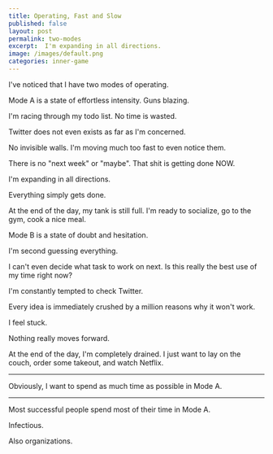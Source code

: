 ```yaml
---
title: Operating, Fast and Slow
published: false
layout: post
permalink: two-modes
excerpt:  I'm expanding in all directions.
image: /images/default.png
categories: inner-game
---
```


I've noticed that I have two modes of operating.

Mode A is a state of effortless intensity. Guns blazing. 

I'm racing through my todo list. No time is wasted. 

Twitter does not even exists as far as I'm concerned.

No invisible walls. I'm moving much too fast to even notice them.

There is no "next week" or "maybe". That shit is getting done NOW.

I'm expanding in all directions.

Everything simply gets done.

At the end of the day, my tank is still full. I'm ready to socialize, go to the gym, cook a nice meal.

Mode B is a state of doubt and hesitation. 

I'm second guessing everything. 

I can't even decide what task to work on next. Is this really the best use of my time right now?

I'm constantly tempted to check Twitter.

Every idea is immediately crushed by a million reasons why it won't work.

I feel stuck. 

Nothing really moves forward.

At the end of the day, I'm completely drained. I just want to lay on the couch, order some takeout, and watch Netflix.

----

Obviously, I want to spend as much time as possible in Mode A.






---- 
Most successful people spend most of their time in Mode A.

Infectious. 

Also organizations. 